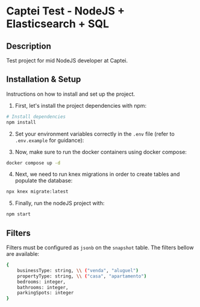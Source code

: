 # Captei Test - NodeJS + Elasticsearch + SQL

## Description
Test project for mid NodeJS developer at Captei.

## Installation & Setup

Instructions on how to install and set up the project.

1. First, let's install the project dependencies with npm:

```bash
# Install dependencies
npm install
```

2. Set your environment variables correctly in the `.env` file (refer to `.env.example` for guidance):

3. Now, make sure to run the docker containers using docker compose:

```bash
docker compose up -d
```

4. Next, we need to run knex migrations in order to create tables and populate the database:

```bash
npx knex migrate:latest
```

5. Finally, run the nodeJS project with:

```bash
npm start
```

## Filters

Filters must be configured as `jsonb` on the `snapshot` table. The filters bellow are available:

```bash
{
    businessType: string, \\ ("venda", "aluguel")
    propertyType: string, \\ ("casa", "apartamento")
    bedrooms: integer,
    bathrooms: integer,
    parkingSpots: integer
}
```